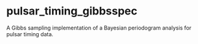 # pulsar_timing_gibbsspec
A Gibbs sampling implementation of a Bayesian periodogram analysis for pulsar timing data.
